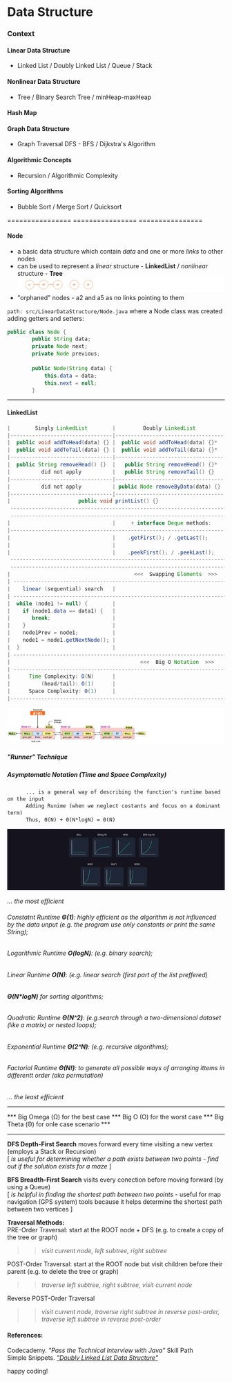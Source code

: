 # Data Structure

### Context
#### Linear Data Structure   
* Linked List  /  Doubly Linked List  /  Queue  /  Stack     
#### Nonlinear Data Structure   
* Tree  /  Binary Search Tree  /  minHeap-maxHeap      
#### Hash Map 
#### Graph Data Structure  
* Graph Traversal DFS - BFS /  Dijkstra's Algorithm     
#### Algorithmic Concepts  
* Recursion  /  Algorithmic Complexity   
#### Sorting Algorithms  
*  Bubble Sort  /  Merge Sort  /  Quicksort  
  
================  ================  ================

#### Node
- a basic data structure which contain _data_ and one or more _links_ to other nodes
- can be used to represent a _linear_ structure - **LinkedList** / _nonlinear_ structure - **Tree**  
![alt-фото](https://github.com/e-terven/data_structure/blob/8d5cfef41134791fcdde8b48ea43bc5fad27dc51/images/Screenshot%202023-07-22%20at%2017.18.39.png)  
- "orphaned" nodes - a2 and a5 as no links pointing to them

` path: src/LinearDataStructure/Node.java ` where a Node class was created adding getters and setters:
```java
public class Node {
        public String data;
        private Node next;
        private Node previous;

        public Node(String data) {
            this.data = data;
            this.next = null;
        }
```

----
#### LinkedList

```java
|        Singly LinkedList        |         Doubly LinkedList         | |             ArrayList               |
|---------------------------------|-----------------------------------| |-------------------------------------|
|  public void addToHead(data) {} |  public void addToHead(data) {}*  | |                                     |   
|  public void addToTail(data) {} |  public void addToTail(data) {}*  | |                                     |
|---------------------------------|-----------------------------------| |-------------------------------------|
|  public String removeHead() {}  |   public String removeHead() {}*  | |                                     |
|          did not apply          |   public String removeTail() {}   | |                                     |
|---------------------------------|-----------------------------------| |-------------------------------------| 
|          did not apply          | public Node removeByData(data) {} | |  public int[] removeByData(data) {} |
|---------------------------------|-----------------------------------| |-------------------------------------|
|                      public void printList() {}                     | |     public void printList() {}*     |
 -------------------------------------------------------------------------------------------------------------
 -------------------------------------------------------------------------------------------------------------
|                                 |     + interface Deque methods:    | |                                     |
|---------------------------------------------------------------------| |-------------------------------------|
|                                 |    .getFirst(); / .getLast();     | |                                     |
|                                 |                                   | |                                     |
|                                 |    .peekFirst(); / .peekLast();   | |                                     |
 -------------------------------------------------------------------------------------------------------------
 -------------------------------------------------------------------------------------------------------------
|                                        <<<  Swapping Elements  >>>                                          |
| ------------------------------------------------------------------------------------------------------------|
|    linear (sequential) search   |                                   | |            binary search            |
| ------------------------------------------------------------------------------------------------------------|  
|  while (node1 != null) {        |                                   | |                                     |
|    if (node1.data == data1) {   |                                   | |                                     | 
|       break;                    |                                   | |                                     |
|    }                            |                                   | |                                     |
|    node1Prev = node1;           |                                   | |                                     |
|    node1 = node1.getNextNode(); |                                   | |                                     |
|  }                              |                                   | |                                     |
| ------------------------------------------------------------------------------------------------------------|
|                                          <<<  Big O Notation  >>>                                           |
| ------------------------------------------------------------------------------------------------------------|   
|      Time Complexity: O(N)      |                                   | |       Time Complexity: O(logN)      |
|          (head/tail): O(1)      |                                   | |                                     |
|      Space Complexity: O(1)     |                                   | |                                     |
|-------------------------------------------------------------------------------------------------------------|
```

![alt-image](https://github.com/e-terven/data_structure/blob/7ceab5b7d1f72099725caf9d0bbc2b55bc9b365c/images/Screenshot%202023-07-22%20at%2021.04.23.png)  

##### "Runner" Technique

##### Asymptomatic Notation (Time and Space Complexity)
          ... is a general way of describing the function's runtime based on the input
          Adding Runime (when we neglect costants and focus on a dominant term) 
          Thus, Θ(N) + Θ(N*logN) = Θ(N)

![alt-image](https://github.com/e-terven/data_structure/blob/12bad7a9f04cb61eeebbfdfd5223f1da581b213d/images/common_runtime%202023-08-01%20at%2000.04.21.png)  

_... the most efficient_
###### Constatnt Runtime **Θ(1)**: highly efficient as the algorithm is not influenced by _the data unput_ (e.g. the program use only constants or print the same String);  
###### Logarithmic Runtime **O(logN)**: (e.g. binary search);
###### Linear Runtime **O(N)**: (e.g. linear search (first part of the list preffered)
###### **Θ(N*logN)** for sorting algorithms;
###### Quadratic Runtime **Θ(N^2)**: (e.g.search through a two-dimensional dataset (like a matrix) or nested loops);
###### Exponential Runtime **Θ(2^N)**: (e.g. recursive algorithms);
###### Factorial Runtime **Θ(N!)**: to generate all possible ways of arranging ittems in differentt order (aka permutation)     
_... the least efficient_   


----

*** Big Omega (Ω) for the best case *** Big O (O) for the worst case *** Big Theta (Θ) for onle case scenario ***

----  

**DFS Depth-First Search** moves forward every time visiting a new vertex (employs a Stack or Recursion)  
[ _is useful for determining whether a path exists between two points - find out if the solution exists for a maze_ ]      

**BFS Breadth-First Search** visits every conection before moving forward (by using a Queue)     
[ _is helpful in finding the shortest path between two points_ - useful for map navigation (GPS system) tools because it helps determine the shortest path between two vertices ]

**Traversal Methods:**  
PRE-Order Traversal:  start at the ROOT node + DFS (e.g. to create a copy of the tree or graph)     
>> _visit current node, left subtree, right subtree_  
  
POST-Order Traversal: start at the ROOT node but visit children before their parent (e.g. to delete the tree or graph)  
>> _traverse left subtree, right subtree, visit current node_  
  
Reverse POST-Order Traversal  
>> _visit current node, traverse right subtree in reverse post-order, traverse left subtree in reverse post-order_  


#### References:  
Codecademy. _"Pass the Technical Interview with Java"_ Skill Path      
Simple Snippets. _["Doubly Linked List Data Structure"](https://simplesnippets.tech/doubly-linked-list-data-structure-all-operations-c-program-to-implement-doubly-linked-list/)_

happy coding!

